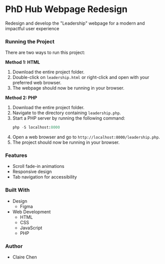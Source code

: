 # PhD Hub Webpage Redesign

Redesign and develop the "Leadership" webpage for a modern and impactful user experience

### Running the Project

There are two ways to run this project:

**Method 1: HTML**

1. Download the entire project folder.
2. Double-click on `leadership.html` or right-click and open with your preferred web browser.
3. The webpage should now be running in your browser.

**Method 2: PHP**

1. Download the entire project folder.
2. Navigate to the directory containing `leadership.php`.
3. Start a PHP server by running the following command:
    ```python
    php -S localhost:8000
    ```
4. Open a web browser and go to `http://localhost:8000/leadership.php`.
5. The project should now be running in your browser.

### Features

- Scroll fade-in animations
- Responsive design
- Tab navigation for accessibility

### Built With

- Design
    - Figma
- Web Development
    - HTML
    - CSS
    - JavaScript
    - PHP

### Author

- Claire Chen